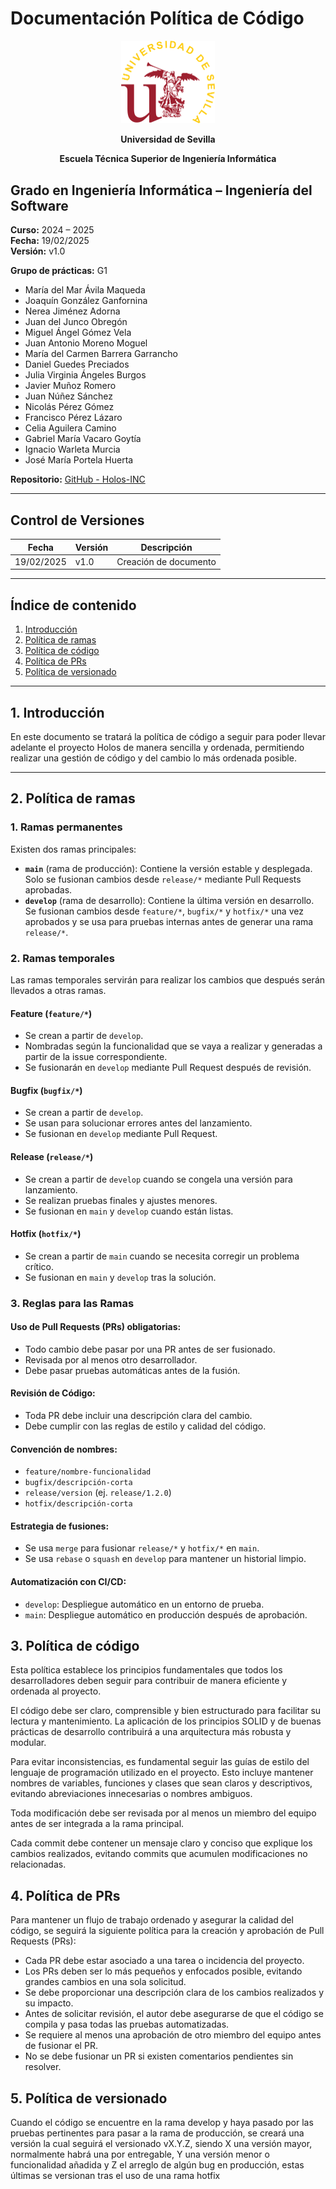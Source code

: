 # Documentación Política de Código

<p align="center">
  <img src="https://raw.githubusercontent.com/Holos-INC/Docusaurus-Holos/main/static/img/universidad-de-sevilla-logo.png" alt="Universidad de Sevilla" width="150"/>
</p>
<p align="center">
  <strong>Universidad de Sevilla</strong> 
   
</p>
<p align="center">
  <strong>Escuela Técnica Superior de Ingeniería Informática</strong>  
</p>


## Grado en Ingeniería Informática – Ingeniería del Software

**Curso:** 2024 – 2025  
**Fecha:** 19/02/2025  
**Versión:** v1.0  

**Grupo de prácticas:** G1  

- María del Mar Ávila Maqueda  
- Joaquín González Ganfornina  
- Nerea Jiménez Adorna  
- Juan del Junco Obregón  
- Miguel Ángel Gómez Vela  
- Juan Antonio Moreno Moguel  
- María del Carmen Barrera Garrancho  
- Daniel Guedes Preciados  
- Julia Virginia Ángeles Burgos  
- Javier Muñoz Romero  
- Juan Núñez Sánchez  
- Nicolás Pérez Gómez  
- Francisco Pérez Lázaro  
- Celia Aguilera Camino  
- Gabriel María Vacaro Goytía  
- Ignacio Warleta Murcia  
- José María Portela Huerta  

**Repositorio:** [GitHub - Holos-INC](https://github.com/Holos-INC)

---

## Control de Versiones

| Fecha       | Versión | Descripción           |
|------------|---------|-----------------------|
| 19/02/2025 | v1.0    | Creación de documento |

---

## Índice de contenido
1. [Introducción](#1-introducción)
2. [Política de ramas](#2-política-de-ramas)
3. [Política de código](#3-política-de-código)
4. [Política de PRs](#4-política-de-prs)
5. [Política de versionado](#5-política-de-versionado)

---

## 1. Introducción
En este documento se tratará la política de código a seguir para poder llevar adelante el proyecto Holos de manera sencilla y ordenada, permitiendo realizar una gestión de código y del cambio lo más ordenada posible.

---

## 2. Política de ramas

### 1. Ramas permanentes

Existen dos ramas principales:

- **`main`** (rama de producción): Contiene la versión estable y desplegada. Solo se fusionan cambios desde `release/*` mediante Pull Requests aprobadas.
- **`develop`** (rama de desarrollo): Contiene la última versión en desarrollo. Se fusionan cambios desde `feature/*`, `bugfix/*` y `hotfix/*` una vez aprobados y se usa para pruebas internas antes de generar una rama `release/*`.

### 2. Ramas temporales

Las ramas temporales servirán para realizar los cambios que después serán llevados a otras ramas.

#### **Feature (`feature/*`)**
- Se crean a partir de `develop`.
- Nombradas según la funcionalidad que se vaya a realizar y generadas a partir de la issue correspondiente.
- Se fusionarán en `develop` mediante Pull Request después de revisión.

#### **Bugfix (`bugfix/*`)**
- Se crean a partir de `develop`.
- Se usan para solucionar errores antes del lanzamiento.
- Se fusionan en `develop` mediante Pull Request.

#### **Release (`release/*`)**
- Se crean a partir de `develop` cuando se congela una versión para lanzamiento.
- Se realizan pruebas finales y ajustes menores.
- Se fusionan en `main` y `develop` cuando están listas.

#### **Hotfix (`hotfix/*`)**
- Se crean a partir de `main` cuando se necesita corregir un problema crítico.
- Se fusionan en `main` y `develop` tras la solución.

### 3. Reglas para las Ramas

#### **Uso de Pull Requests (PRs) obligatorias:**
- Todo cambio debe pasar por una PR antes de ser fusionado.
- Revisada por al menos otro desarrollador.
- Debe pasar pruebas automáticas antes de la fusión.

#### **Revisión de Código:**
- Toda PR debe incluir una descripción clara del cambio.
- Debe cumplir con las reglas de estilo y calidad del código.

#### **Convención de nombres:**
- `feature/nombre-funcionalidad`
- `bugfix/descripción-corta`
- `release/version` (ej. `release/1.2.0`)
- `hotfix/descripción-corta`

#### **Estrategia de fusiones:**
- Se usa `merge` para fusionar `release/*` y `hotfix/*` en `main`.
- Se usa `rebase` o `squash` en `develop` para mantener un historial limpio.

#### **Automatización con CI/CD:**
- `develop`: Despliegue automático en un entorno de prueba.
- `main`: Despliegue automático en producción después de aprobación.

## 3. Política de código
Esta política establece los principios fundamentales que todos los desarrolladores deben seguir para contribuir de manera eficiente y ordenada al proyecto.

El código debe ser claro, comprensible y bien estructurado para facilitar su lectura y mantenimiento. La aplicación de los principios SOLID y de buenas prácticas de desarrollo contribuirá a una arquitectura más robusta y modular.

Para evitar inconsistencias, es fundamental seguir las guías de estilo del lenguaje de programación utilizado en el proyecto. Esto incluye mantener nombres de variables, funciones y clases que sean claros y descriptivos, evitando abreviaciones innecesarias o nombres ambiguos.

Toda modificación debe ser revisada por al menos un miembro del equipo antes de ser integrada a la rama principal.

Cada commit debe contener un mensaje claro y conciso que explique los cambios realizados, evitando commits que acumulen modificaciones no relacionadas.

## 4. Política de PRs
Para mantener un flujo de trabajo ordenado y asegurar la calidad del código, se seguirá la siguiente política para la creación y aprobación de Pull Requests (PRs):
- Cada PR debe estar asociado a una tarea o incidencia del proyecto.
- Los PRs deben ser lo más pequeños y enfocados posible, evitando grandes cambios en una sola solicitud.
- Se debe proporcionar una descripción clara de los cambios realizados y su impacto.
- Antes de solicitar revisión, el autor debe asegurarse de que el código se compila y pasa todas las pruebas automatizadas.
- Se requiere al menos una aprobación de otro miembro del equipo antes de fusionar el PR.
- No se debe fusionar un PR si existen comentarios pendientes sin resolver.

## 5. Política de versionado
Cuando el código se encuentre en la rama develop y haya pasado por las pruebas pertinentes para pasar a la rama de producción, se creará una versión la cual seguirá el versionado vX.Y.Z, siendo X una versión mayor, normalmente habrá una por entregable, Y una versión menor o funcionalidad añadida y Z el arreglo de algún bug en producción, estas últimas se versionan tras el uso de una rama hotfix
